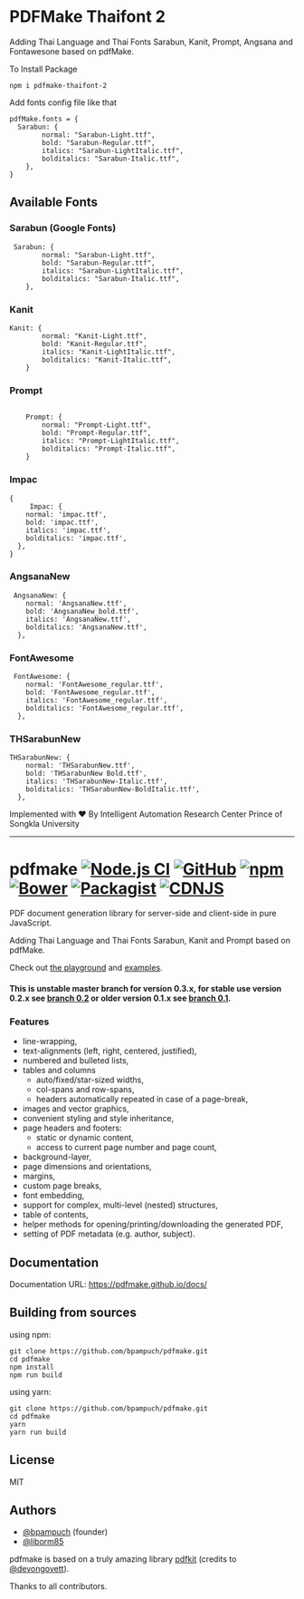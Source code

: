 # PDFMake Thaifont 2

Adding Thai Language and Thai Fonts Sarabun, Kanit, Prompt, Angsana and Fontawesone based on pdfMake.

To Install Package

```
npm i pdfmake-thaifont-2
```

Add fonts config file like that

```
pdfMake.fonts = {
  Sarabun: {
		normal: "Sarabun-Light.ttf",
		bold: "Sarabun-Regular.ttf",
		italics: "Sarabun-LightItalic.ttf",
		bolditalics: "Sarabun-Italic.ttf",
	},
}
```

## Available Fonts

### Sarabun (Google Fonts)

```
 Sarabun: {
		normal: "Sarabun-Light.ttf",
		bold: "Sarabun-Regular.ttf",
		italics: "Sarabun-LightItalic.ttf",
		bolditalics: "Sarabun-Italic.ttf",
	},
```

### Kanit

```
Kanit: {
		normal: "Kanit-Light.ttf",
		bold: "Kanit-Regular.ttf",
		italics: "Kanit-LightItalic.ttf",
		bolditalics: "Kanit-Italic.ttf",
	}
```

### Prompt

```

	Prompt: {
		normal: "Prompt-Light.ttf",
		bold: "Prompt-Regular.ttf",
		italics: "Prompt-LightItalic.ttf",
		bolditalics: "Prompt-Italic.ttf",
	}
```

### Impac

```
{
	 Impac: {
    normal: 'impac.ttf',
    bold: 'impac.ttf',
    italics: 'impac.ttf',
    bolditalics: 'impac.ttf',
  },
}
```

### AngsanaNew

```
 AngsanaNew: {
    normal: 'AngsanaNew.ttf',
    bold: 'AngsanaNew_bold.ttf',
    italics: 'AngsanaNew.ttf',
    bolditalics: 'AngsanaNew.ttf',
  },
```

### FontAwesome

```
 FontAwesome: {
    normal: 'FontAwesome_regular.ttf',
    bold: 'FontAwesome_regular.ttf',
    italics: 'FontAwesome_regular.ttf',
    bolditalics: 'FontAwesome_regular.ttf',
  },
```

### THSarabunNew

```
THSarabunNew: {
    normal: 'THSarabunNew.ttf',
    bold: 'THSarabunNew Bold.ttf',
    italics: 'THSarabunNew-Italic.ttf',
    bolditalics: 'THSarabunNew-BoldItalic.ttf',
  },
```

Implemented with ❤ By Intelligent Automation Research Center Prince of Songkla University

---

# pdfmake [![Node.js CI][githubactions_img]][githubactions_url] [![GitHub][github_img]][github_url] [![npm][npm_img]][npm_url] [![Bower][bower_img]][bower_url] [![Packagist][packagist_img]][packagist_url] [![CDNJS][cdnjs_img]][cndjs_url]

[githubactions_img]: https://github.com/bpampuch/pdfmake/workflows/Node.js%20CI/badge.svg?branch=master
[githubactions_url]: https://github.com/bpampuch/pdfmake/actions
[github_img]: https://img.shields.io/github/release/bpampuch/pdfmake.svg
[github_url]: https://github.com/bpampuch/pdfmake/releases/latest
[npm_img]: https://img.shields.io/npm/v/pdfmake.svg?colorB=0E7FBF
[npm_url]: https://www.npmjs.com/package/pdfmake
[bower_img]: https://img.shields.io/bower/v/pdfmake.svg?colorB=0E7FBF
[bower_url]: https://github.com/bpampuch/pdfmake
[packagist_img]: https://img.shields.io/packagist/v/bpampuch/pdfmake.svg?colorB=0E7FBF
[packagist_url]: https://packagist.org/packages/bpampuch/pdfmake
[cdnjs_img]: https://img.shields.io/cdnjs/v/pdfmake.svg?colorB=0E7FBF
[cndjs_url]: https://cdnjs.com/libraries/pdfmake

PDF document generation library for server-side and client-side in pure JavaScript.

Adding Thai Language and Thai Fonts Sarabun, Kanit and Prompt based on pdfMake.

Check out [the playground](http://bpampuch.github.io/pdfmake/playground.html) and [examples](https://github.com/bpampuch/pdfmake/tree/master/examples).

#### This is unstable master branch for version 0.3.x, for stable use version 0.2.x see [branch 0.2](https://github.com/bpampuch/pdfmake/tree/0.2) or older version 0.1.x see [branch 0.1](https://github.com/bpampuch/pdfmake/tree/0.1).

### Features

- line-wrapping,
- text-alignments (left, right, centered, justified),
- numbered and bulleted lists,
- tables and columns
  - auto/fixed/star-sized widths,
  - col-spans and row-spans,
  - headers automatically repeated in case of a page-break,
- images and vector graphics,
- convenient styling and style inheritance,
- page headers and footers:
  - static or dynamic content,
  - access to current page number and page count,
- background-layer,
- page dimensions and orientations,
- margins,
- custom page breaks,
- font embedding,
- support for complex, multi-level (nested) structures,
- table of contents,
- helper methods for opening/printing/downloading the generated PDF,
- setting of PDF metadata (e.g. author, subject).

## Documentation

Documentation URL: https://pdfmake.github.io/docs/

## Building from sources

using npm:

```
git clone https://github.com/bpampuch/pdfmake.git
cd pdfmake
npm install
npm run build
```

using yarn:

```
git clone https://github.com/bpampuch/pdfmake.git
cd pdfmake
yarn
yarn run build
```

## License

MIT

## Authors

- [@bpampuch](https://github.com/bpampuch) (founder)
- [@liborm85](https://github.com/liborm85)

pdfmake is based on a truly amazing library [pdfkit](https://github.com/devongovett/pdfkit) (credits to [@devongovett](https://github.com/devongovett)).

Thanks to all contributors.
